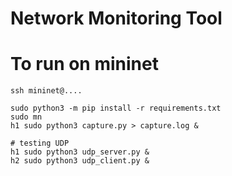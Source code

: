 # Network Monitoring Tool

# To run on mininet
```
ssh mininet@....

sudo python3 -m pip install -r requirements.txt
sudo mn
h1 sudo python3 capture.py > capture.log &

# testing UDP
h1 sudo python3 udp_server.py &
h2 sudo python3 udp_client.py &
```
